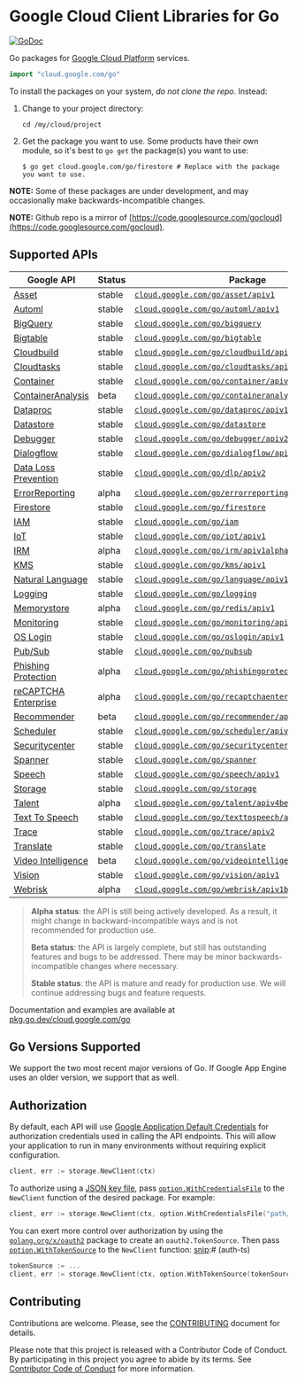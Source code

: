 # Google Cloud Client Libraries for Go

[![GoDoc](https://godoc.org/cloud.google.com/go?status.svg)](https://pkg.go.dev/cloud.google.com/go)

Go packages for [Google Cloud Platform](https://cloud.google.com) services.

``` go
import "cloud.google.com/go"
```

To install the packages on your system, *do not clone the repo*. Instead:

1. Change to your project directory:

   ```
   cd /my/cloud/project
   ```
1. Get the package you want to use. Some products have their own module, so it's
   best to `go get` the package(s) you want to use:

   ```
   $ go get cloud.google.com/go/firestore # Replace with the package you want to use.
   ```

**NOTE:** Some of these packages are under development, and may occasionally
make backwards-incompatible changes.

**NOTE:** Github repo is a mirror of [https://code.googlesource.com/gocloud](https://code.googlesource.com/gocloud).

## Supported APIs

Google API                                      | Status       | Package
------------------------------------------------|--------------|-----------------------------------------------------------
[Asset][cloud-asset]                            | stable       | [`cloud.google.com/go/asset/apiv1`](https://pkg.go.dev/cloud.google.com/go/asset/v1beta)
[Automl][cloud-automl]                          | stable       | [`cloud.google.com/go/automl/apiv1`](https://pkg.go.dev/cloud.google.com/go/automl/apiv1)
[BigQuery][cloud-bigquery]                      | stable       | [`cloud.google.com/go/bigquery`](https://pkg.go.dev/cloud.google.com/go/bigquery)
[Bigtable][cloud-bigtable]                      | stable       | [`cloud.google.com/go/bigtable`](https://pkg.go.dev/cloud.google.com/go/bigtable)
[Cloudbuild][cloud-build]                       | stable       | [`cloud.google.com/go/cloudbuild/apiv1`](https://pkg.go.dev/cloud.google.com/go/cloudbuild/apiv1)
[Cloudtasks][cloud-tasks]                       | stable       | [`cloud.google.com/go/cloudtasks/apiv2`](https://pkg.go.dev/cloud.google.com/go/cloudtasks/apiv2)
[Container][cloud-container]                    | stable       | [`cloud.google.com/go/container/apiv1`](https://pkg.go.dev/cloud.google.com/go/container/apiv1)
[ContainerAnalysis][cloud-containeranalysis]    | beta         | [`cloud.google.com/go/containeranalysis/apiv1`](https://pkg.go.dev/cloud.google.com/go/containeranalysis/apiv1)
[Dataproc][cloud-dataproc]                      | stable       | [`cloud.google.com/go/dataproc/apiv1`](https://pkg.go.dev/cloud.google.com/go/dataproc/apiv1)
[Datastore][cloud-datastore]                    | stable       | [`cloud.google.com/go/datastore`](https://pkg.go.dev/cloud.google.com/go/datastore)
[Debugger][cloud-debugger]                      | stable       | [`cloud.google.com/go/debugger/apiv2`](https://pkg.go.dev/cloud.google.com/go/debugger/apiv2)
[Dialogflow][cloud-dialogflow]                  | stable       | [`cloud.google.com/go/dialogflow/apiv2`](https://pkg.go.dev/cloud.google.com/go/dialogflow/apiv2)
[Data Loss Prevention][cloud-dlp]               | stable       | [`cloud.google.com/go/dlp/apiv2`](https://pkg.go.dev/cloud.google.com/go/dlp/apiv2)
[ErrorReporting][cloud-errors]                  | alpha        | [`cloud.google.com/go/errorreporting`](https://pkg.go.dev/cloud.google.com/go/errorreporting)
[Firestore][cloud-firestore]                    | stable       | [`cloud.google.com/go/firestore`](https://pkg.go.dev/cloud.google.com/go/firestore)
[IAM][cloud-iam]                                | stable       | [`cloud.google.com/go/iam`](https://pkg.go.dev/cloud.google.com/go/iam)
[IoT][cloud-iot]                                | stable       | [`cloud.google.com/go/iot/apiv1`](https://pkg.go.dev/cloud.google.com/go/iot/apiv1)
[IRM][cloud-irm]                                | alpha        | [`cloud.google.com/go/irm/apiv1alpha2`](https://pkg.go.dev/cloud.google.com/go/irm/apiv1alpha2)
[KMS][cloud-kms]                                | stable       | [`cloud.google.com/go/kms/apiv1`](https://pkg.go.dev/cloud.google.com/go/kms/apiv1)
[Natural Language][cloud-natural-language]      | stable       | [`cloud.google.com/go/language/apiv1`](https://pkg.go.dev/cloud.google.com/go/language/apiv1)
[Logging][cloud-logging]                        | stable       | [`cloud.google.com/go/logging`](https://pkg.go.dev/cloud.google.com/go/logging)
[Memorystore][cloud-memorystore]                | alpha        | [`cloud.google.com/go/redis/apiv1`](https://pkg.go.dev/cloud.google.com/go/redis/apiv1)
[Monitoring][cloud-monitoring]                  | stable       | [`cloud.google.com/go/monitoring/apiv3`](https://pkg.go.dev/cloud.google.com/go/monitoring/apiv3)
[OS Login][cloud-oslogin]                       | stable       | [`cloud.google.com/go/oslogin/apiv1`](https://pkg.go.dev/cloud.google.com/go/oslogin/apiv1)
[Pub/Sub][cloud-pubsub]                         | stable       | [`cloud.google.com/go/pubsub`](https://pkg.go.dev/cloud.google.com/go/pubsub)
[Phishing Protection][cloud-phishingprotection] | alpha        | [`cloud.google.com/go/phishingprotection/apiv1beta1`](https://pkg.go.dev/cloud.google.com/go/phishingprotection/apiv1beta1)
[reCAPTCHA Enterprise][cloud-recaptcha]         | alpha        | [`cloud.google.com/go/recaptchaenterprise/apiv1beta1`](https://pkg.go.dev/cloud.google.com/go/recaptchaenterprise/apiv1beta1)
[Recommender][cloud-recommender]                | beta         | [`cloud.google.com/go/recommender/apiv1beta1`](https://pkg.go.dev/cloud.google.com/go/recommender/apiv1beta1)
[Scheduler][cloud-scheduler]                    | stable       | [`cloud.google.com/go/scheduler/apiv1`](https://pkg.go.dev/cloud.google.com/go/scheduler/apiv1)
[Securitycenter][cloud-securitycenter]          | stable       | [`cloud.google.com/go/securitycenter/apiv1`](https://pkg.go.dev/cloud.google.com/go/securitycenter/apiv1)
[Spanner][cloud-spanner]                        | stable       | [`cloud.google.com/go/spanner`](https://pkg.go.dev/cloud.google.com/go/spanner)
[Speech][cloud-speech]                          | stable       | [`cloud.google.com/go/speech/apiv1`](https://pkg.go.dev/cloud.google.com/go/speech/apiv1)
[Storage][cloud-storage]                        | stable       | [`cloud.google.com/go/storage`](https://pkg.go.dev/cloud.google.com/go/storage)
[Talent][cloud-talent]                          | alpha        | [`cloud.google.com/go/talent/apiv4beta1`](https://pkg.go.dev/cloud.google.com/go/talent/apiv4beta1)
[Text To Speech][cloud-texttospeech]            | stable       | [`cloud.google.com/go/texttospeech/apiv1`](https://pkg.go.dev/cloud.google.com/go/texttospeech/apiv1)
[Trace][cloud-trace]                            | stable       | [`cloud.google.com/go/trace/apiv2`](https://pkg.go.dev/cloud.google.com/go/trace/apiv2)
[Translate][cloud-translate]                    | stable       | [`cloud.google.com/go/translate`](https://pkg.go.dev/cloud.google.com/go/translate)
[Video Intelligence][cloud-video]               | beta         | [`cloud.google.com/go/videointelligence/apiv1beta2`](https://pkg.go.dev/cloud.google.com/go/videointelligence/apiv1beta2)
[Vision][cloud-vision]                          | stable       | [`cloud.google.com/go/vision/apiv1`](https://pkg.go.dev/cloud.google.com/go/vision/apiv1)
[Webrisk][cloud-webrisk]                        | alpha        | [`cloud.google.com/go/webrisk/apiv1beta1`](https://pkg.go.dev/cloud.google.com/go/webrisk/apiv1beta1)

> **Alpha status**: the API is still being actively developed. As a
> result, it might change in backward-incompatible ways and is not recommended
> for production use.
>
> **Beta status**: the API is largely complete, but still has outstanding
> features and bugs to be addressed. There may be minor backwards-incompatible
> changes where necessary.
>
> **Stable status**: the API is mature and ready for production use. We will
> continue addressing bugs and feature requests.

Documentation and examples are available at [pkg.go.dev/cloud.google.com/go](https://pkg.go.dev/cloud.google.com/go)

## Go Versions Supported

We support the two most recent major versions of Go. If Google App Engine uses
an older version, we support that as well.

## Authorization

By default, each API will use [Google Application Default Credentials](https://developers.google.com/identity/protocols/application-default-credentials)
for authorization credentials used in calling the API endpoints. This will allow your
application to run in many environments without requiring explicit configuration.

[snip]:# (auth)
```go
client, err := storage.NewClient(ctx)
```

To authorize using a
[JSON key file](https://cloud.google.com/iam/docs/managing-service-account-keys),
pass
[`option.WithCredentialsFile`](https://pkg.go.dev/google.golang.org/api/option#WithCredentialsFile)
to the `NewClient` function of the desired package. For example:

[snip]:# (auth-JSON)
```go
client, err := storage.NewClient(ctx, option.WithCredentialsFile("path/to/keyfile.json"))
```

You can exert more control over authorization by using the
[`golang.org/x/oauth2`](https://pkg.go.dev/golang.org/x/oauth2) package to
create an `oauth2.TokenSource`. Then pass
[`option.WithTokenSource`](https://pkg.go.dev/google.golang.org/api/option#WithTokenSource)
to the `NewClient` function:
[snip]:# (auth-ts)
```go
tokenSource := ...
client, err := storage.NewClient(ctx, option.WithTokenSource(tokenSource))
```

## Contributing

Contributions are welcome. Please, see the
[CONTRIBUTING](https://github.com/GoogleCloudPlatform/google-cloud-go/blob/master/CONTRIBUTING.md)
document for details.

Please note that this project is released with a Contributor Code of Conduct.
By participating in this project you agree to abide by its terms.
See [Contributor Code of Conduct](https://github.com/GoogleCloudPlatform/google-cloud-go/blob/master/CONTRIBUTING.md#contributor-code-of-conduct)
for more information.

[cloud-asset]: https://cloud.google.com/security-command-center/docs/how-to-asset-inventory
[cloud-automl]: https://cloud.google.com/automl
[cloud-build]: https://cloud.google.com/cloud-build/
[cloud-bigquery]: https://cloud.google.com/bigquery/
[cloud-bigtable]: https://cloud.google.com/bigtable/
[cloud-container]: https://cloud.google.com/containers/
[cloud-containeranalysis]: https://cloud.google.com/container-registry/docs/container-analysis
[cloud-dataproc]: https://cloud.google.com/dataproc/
[cloud-datastore]: https://cloud.google.com/datastore/
[cloud-dialogflow]: https://cloud.google.com/dialogflow-enterprise/
[cloud-debugger]: https://cloud.google.com/debugger/
[cloud-dlp]: https://cloud.google.com/dlp/
[cloud-errors]: https://cloud.google.com/error-reporting/
[cloud-firestore]: https://cloud.google.com/firestore/
[cloud-iam]: https://cloud.google.com/iam/
[cloud-iot]: https://cloud.google.com/iot-core/
[cloud-irm]: https://cloud.google.com/incident-response/docs/concepts
[cloud-kms]: https://cloud.google.com/kms/
[cloud-pubsub]: https://cloud.google.com/pubsub/
[cloud-storage]: https://cloud.google.com/storage/
[cloud-language]: https://cloud.google.com/natural-language
[cloud-logging]: https://cloud.google.com/logging/
[cloud-natural-language]: https://cloud.google.com/natural-language/
[cloud-memorystore]: https://cloud.google.com/memorystore/
[cloud-monitoring]: https://cloud.google.com/monitoring/
[cloud-oslogin]: https://cloud.google.com/compute/docs/oslogin/rest
[cloud-phishingprotection]: https://cloud.google.com/phishing-protection/
[cloud-securitycenter]: https://cloud.google.com/security-command-center/
[cloud-scheduler]: https://cloud.google.com/scheduler
[cloud-spanner]: https://cloud.google.com/spanner/
[cloud-speech]: https://cloud.google.com/speech
[cloud-talent]: https://cloud.google.com/solutions/talent-solution/
[cloud-tasks]: https://cloud.google.com/tasks/
[cloud-texttospeech]: https://cloud.google.com/texttospeech/
[cloud-talent]: https://cloud.google.com/solutions/talent-solution/
[cloud-trace]: https://cloud.google.com/trace/
[cloud-translate]: https://cloud.google.com/translate
[cloud-recaptcha]: https://cloud.google.com/recaptcha-enterprise/
[cloud-recommender]: https://cloud.google.com/recommendations/
[cloud-video]: https://cloud.google.com/video-intelligence/
[cloud-vision]: https://cloud.google.com/vision
[cloud-webrisk]: https://cloud.google.com/web-risk/

